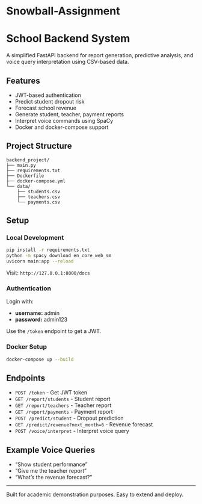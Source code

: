 # Snowball-Assignment
# School Backend System

A simplified FastAPI backend for report generation, predictive analysis, and voice query interpretation using CSV-based data.

## Features

- JWT-based authentication
- Predict student dropout risk
- Forecast school revenue
- Generate student, teacher, payment reports
- Interpret voice commands using SpaCy
- Docker and docker-compose support

## Project Structure

```
backend_project/
├── main.py
├── requirements.txt
├── Dockerfile
├── docker-compose.yml
└── data/
    ├── students.csv
    ├── teachers.csv
    └── payments.csv
```

## Setup

### Local Development

```bash
pip install -r requirements.txt
python -m spacy download en_core_web_sm
uvicorn main:app --reload
```

Visit: `http://127.0.0.1:8000/docs`

### Authentication

Login with:
- **username:** admin
- **password:** admin123

Use the `/token` endpoint to get a JWT.

### Docker Setup

```bash
docker-compose up --build
```

## Endpoints

- `POST /token` - Get JWT token
- `GET /report/students` - Student report
- `GET /report/teachers` - Teacher report
- `GET /report/payments` - Payment report
- `POST /predict/student` - Dropout prediction
- `GET /predict/revenue?next_month=6` - Revenue forecast
- `POST /voice/interpret` - Interpret voice query

## Example Voice Queries

- “Show student performance”
- “Give me the teacher report”
- “What’s the revenue forecast?”

---

Built for academic demonstration purposes. Easy to extend and deploy.
